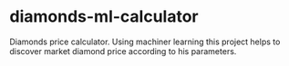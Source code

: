 # diamonds-ml-calculator

Diamonds price calculator. Using machiner learning this project helps to discover market diamond price according to his parameters. 
